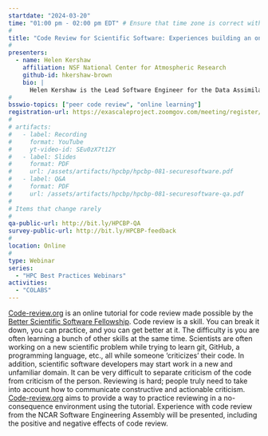 ```yaml
---
startdate: "2024-03-20"
time: "01:00 pm - 02:00 pm EDT" # Ensure that time zone is correct with respect to standard/daylight time
#
title: "Code Review for Scientific Software: Experiences building an online tutorial"
#
presenters:
  - name: Helen Kershaw
    affiliation: NSF National Center for Atmospheric Research
    github-id: hkershaw-brown
    bio: |
      Helen Kershaw is the Lead Software Engineer for the Data Assimilation Research Testbed, a widely used, open-source community software facility for data assimilation. Helen has a PhD in Mechanical Engineering from the University of Canterbury, New Zealand, and a Geophysical Science degree from the University of Leeds, UK. Helen has worked for a geophysical survey company that flew gravity and magnetic surveys and worked for several years in the Center for Computation and Visualization at Brown University before joining NSF NCAR.  Helen is one of the 2023 Better Scientific Software Fellows.
#
bsswio-topics: ["peer code review", "online learning"]
registration-url: https://exascaleproject.zoomgov.com/meeting/register/vJItcOurqjIiHsWLFLiFJwwD-pcRa1hq3fw
#
# artifacts:
#   - label: Recording
#     format: YouTube
#     yt-video-id: SEu0zX7t12Y
#   - label: Slides
#     format: PDF
#     url: /assets/artifacts/hpcbp/hpcbp-081-securesoftware.pdf
#   - label: Q&A
#     format: PDF
#     url: /assets/artifacts/hpcbp/hpcbp-081-securesoftware-qa.pdf
#
# Items that change rarely
#
qa-public-url: http://bit.ly/HPCBP-QA
survey-public-url: http://bit.ly/HPCBP-feedback
#
location: Online
#
type: Webinar
series:
  - "HPC Best Practices Webinars"
activities:
  - "COLABS"
---
```

[Code-review.org](https://code-review.org) is an online tutorial for code review made possible by the [Better Scientific Software Fellowship](https://bssw.io/fellowship). Code review is a skill. You can break it down, you can practice, and you can get better at it. The difficulty is you are often learning a bunch of other skills at the same time. Scientists are often working on a new scientific problem while trying to learn git, GitHub, a programming language, etc., all while someone ‘criticizes’ their code. In addition, scientific software developers may start work in a new and unfamiliar domain. It can be very difficult to separate criticism of the code from criticism of the person. Reviewing is hard; people truly need to take into account how to communicate constructive and actionable criticism. [Code-review.org](https://code-review.org) aims to provide a way to practice reviewing in a no-consequence environment using the tutorial. Experience with code review from the NCAR Software Engineering Assembly will be presented, including the positive and negative effects of code review.

